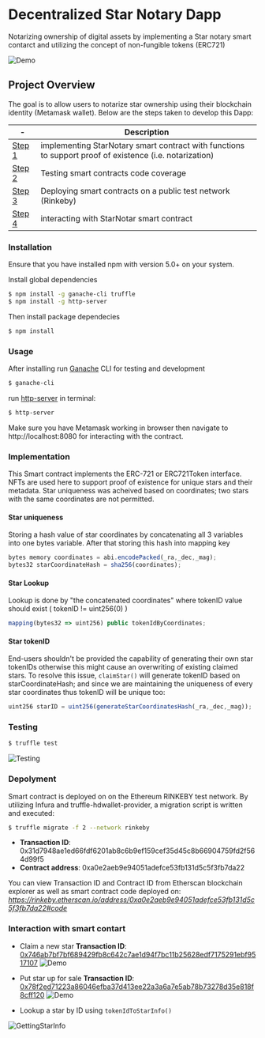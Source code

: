 # Decentralized Star Notary Dapp

Notarizing ownership of digital assets by implementing a Star notary smart contarct and utilizing the concept of non-fungible tokens (ERC721)

![Demo](https://i.imgur.com/s786MV6.gif) 

## Project Overview
The goal is to allow users to notarize star ownership using their blockchain identity (Metamask wallet). Below are the steps taken to develop this Dapp:

| - | Description |
| ------- | ----------- |
| [Step 1](#implementation) | implementing StarNotary smart contract with functions to support proof of existence (i.e. notarization) |
| [Step 2](#testing) | Testing smart contracts code coverage |
| [Step 3](#depolyment) | Deploying smart contracts on a public test network (Rinkeby) |
| [Step 4](#interaction-with-smart-contart) | interacting with StarNotar smart contract |

### Installation
Ensure that you have installed npm with version 5.0+ on your system.

Install global dependencies
```bash
$ npm install -g ganache-cli truffle
$ npm install -g http-server
```

Then install package dependecies
```bash
$ npm install 
```
### Usage
After installing run [Ganache](https://github.com/trufflesuite/ganache-cli) CLI for testing and development
```bash
$ ganache-cli
```

 run [http-server](https://www.npmjs.com/package/http-server) in terminal:
```bash
$ http-server
```

Make sure you have Metamask working in browser then navigate to http://localhost:8080 for interacting with the contract.

### Implementation
This Smart contract implements the ERC-721 or ERC721Token interface. NFTs are used here to support proof of existence for unique stars and their metadata.
Star uniqueness was acheived based on coordinates; two stars with the same coordinates are not permitted.

#### Star uniqueness
Storing a hash value of star coordinates by concatenating all 3 variables into one bytes variable. After that storing this hash into mapping key
```javascript
bytes memory coordinates = abi.encodePacked(_ra,_dec,_mag);
bytes32 starCoordinateHash = sha256(coordinates);
```

#### Star Lookup
Lookup is done by "the concatenated coordinates" where tokenID value should exist ( tokenID != uint256(0) ) 
```javascript
mapping(bytes32 => uint256) public tokenIdByCoordinates;
```

#### Star tokenID
End-users shouldn't be provided the capability of generating their own star tokenIDs otherwise this might cause an overwriting of existing claimed stars. To resolve this issue, `claimStar()` will generate tokenID based on starCoordinateHash; and since we are maintaining the uniqueness of every star coordinates thus tokenID will be unique too:
```javascript
uint256 starID = uint256(generateStarCoordinatesHash(_ra,_dec,_mag));
```


### Testing
```bash
$ truffle test
```
![Testing](https://i.imgur.com/4jIfzVO.gif)


### Depolyment
Smart contract is deployed on on the Ethereum RINKEBY test network. By utilizing Infura and truffle-hdwallet-provider, a migration script is written and executed:
```bash
$ truffle migrate -f 2 --network rinkeby
```
* __Transaction ID__: 0x31d7948ae1ed66fdf6201ab8c6b9ef159cef35d45c8b66904759fd2f564d99f5
* __Contract address__: 0xa0e2aeb9e94051adefce53fb131d5c5f3fb7da22

You can view Transaction ID and Contract ID from Etherscan blockchain explorer as well as smart contract code deployed on:
_https://rinkeby.etherscan.io/address/0xa0e2aeb9e94051adefce53fb131d5c5f3fb7da22#code_

### Interaction with smart contart
* Claim a new star
__Transaction ID__: [0x746ab7bf7bf689429fb8c642c7ae1d94f7bc11b25628edf7175291ebf9517107](https://rinkeby.etherscan.io/tx/0x746ab7bf7bf689429fb8c642c7ae1d94f7bc11b25628edf7175291ebf9517107)
![Demo](https://i.imgur.com/s786MV6.gif)

* Put star up for sale
__Transaction ID__: [0x78f2ed71223a86046efba37d413ee22a3a6a7e5ab78b73278d35e818f8cff120](https://rinkeby.etherscan.io/tx/0x78f2ed71223a86046efba37d413ee22a3a6a7e5ab78b73278d35e818f8cff120)
![Demo](https://i.imgur.com/3Q8ChbS.gif)

* Lookup a star by ID using `tokenIdToStarInfo()`

![GettingStarInfo](https://i.imgur.com/0fvdrhZ.gif)